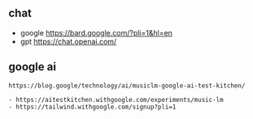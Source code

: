 ## chat

- google
    https://bard.google.com/?pli=1&hl=en
- gpt
    https://chat.openai.com/
    
## google ai
    https://blog.google/technology/ai/musiclm-google-ai-test-kitchen/
    
    - https://aitestkitchen.withgoogle.com/experiments/music-lm
    - https://tailwind.withgoogle.com/signup?pli=1


